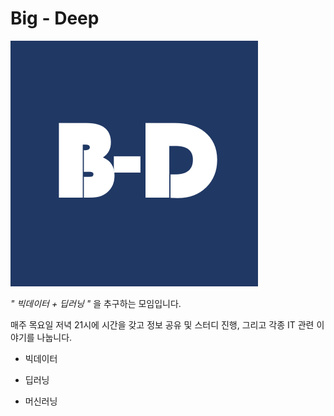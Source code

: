 # Big - Deep

![빅딥로고](./image/빅딥로고.png)

*" 빅데이터 + 딥러닝 "* 을 추구하는 모임입니다.

매주 목요일 저녁 21시에 시간을 갖고 정보 공유 및 스터디 진행, 그리고 각종 IT 관련 이야기를 나눕니다.

- 빅데이터

- 딥러닝

- 머신러닝
